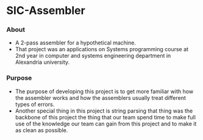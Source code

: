 # SIC-Assembler
### About
* A 2-pass assembler for a hypothetical machine.
* That project was an applications on Systems programming course at 2nd year in computer and systems engineering department
in Alexandria university.

### Purpose
* The purpose of developing this project is to get more familiar with how the assembler works and how the assemblers usually treat 
different types of errors.
* Another special thing in this project is string parsing that thing was the backbone of this project the thing that our team spend 
time to make full use of the knowledge our team can gain from this project and to make it as clean as possible.
